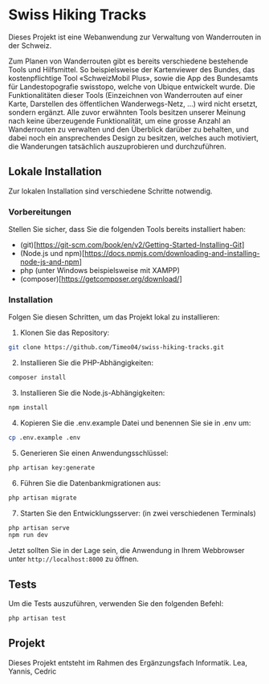 # Swiss Hiking Tracks

Dieses Projekt ist eine Webanwendung zur Verwaltung von Wanderrouten in der Schweiz.

Zum Planen von Wanderrouten gibt es bereits verschiedene bestehende Tools und Hilfsmittel. So beispielsweise der Kartenviewer des Bundes, das kostenpflichtige Tool «SchweizMobil Plus», sowie die App des Bundesamts für Landestopografie swisstopo, welche von Ubique entwickelt wurde. Die Funktionalitäten dieser Tools (Einzeichnen von Wanderrouten auf einer Karte, Darstellen des öffentlichen Wanderwegs-Netz, …) wird nicht ersetzt, sondern ergänzt. Alle zuvor erwähnten Tools besitzen unserer Meinung nach keine überzeugende Funktionalität, um eine grosse Anzahl an Wanderrouten zu verwalten und den Überblick darüber zu behalten, und dabei noch ein ansprechendes Design zu besitzen, welches auch motiviert, die Wanderungen tatsächlich auszuprobieren und durchzuführen.

## Lokale Installation
Zur lokalen Installation sind verschiedene Schritte notwendig.

### Vorbereitungen
Stellen Sie sicher, dass Sie die folgenden Tools bereits installiert haben:
* (git)[https://git-scm.com/book/en/v2/Getting-Started-Installing-Git]
* (Node.js und npm)[https://docs.npmjs.com/downloading-and-installing-node-js-and-npm]
* php (unter Windows beispielsweise mit XAMPP)
* (composer)[https://getcomposer.org/download/]

### Installation
Folgen Sie diesen Schritten, um das Projekt lokal zu installieren:

1. Klonen Sie das Repository:

```bash
git clone https://github.com/Timeo04/swiss-hiking-tracks.git
```
2. Installieren Sie die PHP-Abhängigkeiten:
```bash
composer install
```
3. Installieren Sie die Node.js-Abhängigkeiten:
```bash
npm install
```
4. Kopieren Sie die .env.example Datei und benennen Sie sie in .env um:
```bash
cp .env.example .env
```
5. Generieren Sie einen Anwendungsschlüssel:
```bash
php artisan key:generate
```
6. Führen Sie die Datenbankmigrationen aus:
```bash
php artisan migrate
``` 
7. Starten Sie den Entwicklungsserver: (in zwei verschiedenen Terminals)
```bash
php artisan serve
npm run dev
``` 
Jetzt sollten Sie in der Lage sein, die Anwendung in Ihrem Webbrowser unter ```http://localhost:8000``` zu öffnen.

## Tests
Um die Tests auszuführen, verwenden Sie den folgenden Befehl:
```bash
php artisan test
```

## Projekt
Dieses Projekt entsteht im Rahmen des Ergänzungsfach Informatik.
Lea, Yannis, Cedric